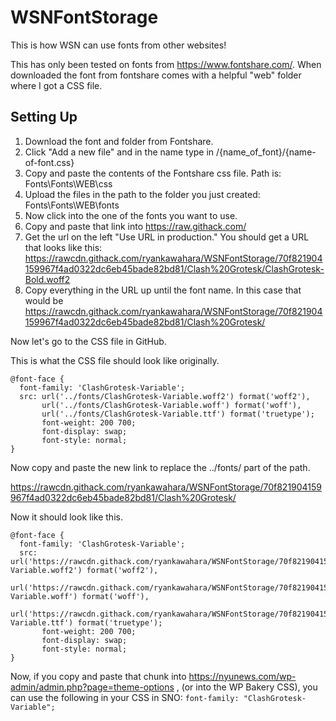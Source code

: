 # WSNFontStorage

This is how WSN can use fonts from other websites!

This has only been tested on fonts from https://www.fontshare.com/. When downloaded the font from fontshare comes with a helpful "web" folder where I got a CSS file.

## Setting Up ##

1. Download the font and folder from Fontshare.
2. Click "Add a new file" and in the name type in /{name_of_font}/{name-of-font.css}
3. Copy and paste the contents of the Fontshare css file. Path is: Fonts\Fonts\WEB\css
4. Upload the files in the path to the folder you just created: Fonts\Fonts\WEB\fonts
5. Now click into the one of the fonts you want to use.
6. Copy and paste that link into https://raw.githack.com/
7. Get the url on the left "Use URL in production." You should get a URL that looks like this: https://rawcdn.githack.com/ryankawahara/WSNFontStorage/70f821904159967f4ad0322dc6eb45bade82bd81/Clash%20Grotesk/ClashGrotesk-Bold.woff2
8. Copy everything in the URL up until the font name. In this case that would be https://rawcdn.githack.com/ryankawahara/WSNFontStorage/70f821904159967f4ad0322dc6eb45bade82bd81/Clash%20Grotesk/

Now let's go to the CSS file in GitHub.

This is what the CSS file should look like originally.
```
@font-face {
  font-family: 'ClashGrotesk-Variable';
  src: url('../fonts/ClashGrotesk-Variable.woff2') format('woff2'),
       url('../fonts/ClashGrotesk-Variable.woff') format('woff'),
       url('../fonts/ClashGrotesk-Variable.ttf') format('truetype');
       font-weight: 200 700;
       font-display: swap;
       font-style: normal;
}
```

Now copy and paste the new link to replace the ../fonts/ part of the path.

https://rawcdn.githack.com/ryankawahara/WSNFontStorage/70f821904159967f4ad0322dc6eb45bade82bd81/Clash%20Grotesk/

Now it should look like this.
```
@font-face {
  font-family: 'ClashGrotesk-Variable';
  src: url('https://rawcdn.githack.com/ryankawahara/WSNFontStorage/70f821904159967f4ad0322dc6eb45bade82bd81/Clash%20Grotesk/ClashGrotesk-Variable.woff2') format('woff2'),
       url('https://rawcdn.githack.com/ryankawahara/WSNFontStorage/70f821904159967f4ad0322dc6eb45bade82bd81/Clash%20Grotesk/ClashGrotesk-Variable.woff') format('woff'),
       url('https://rawcdn.githack.com/ryankawahara/WSNFontStorage/70f821904159967f4ad0322dc6eb45bade82bd81/Clash%20Grotesk/ClashGrotesk-Variable.ttf') format('truetype');
       font-weight: 200 700;
       font-display: swap;
       font-style: normal;
}
```
Now, if you copy and paste that chunk into https://nyunews.com/wp-admin/admin.php?page=theme-options , (or into the WP Bakery CSS), you can use the following in your CSS in SNO: `font-family: "ClashGrotesk-Variable";`
